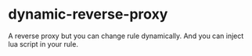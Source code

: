 # dynamic-reverse-proxy
A reverse proxy but you can change rule dynamically. And you can inject lua script in your rule.
